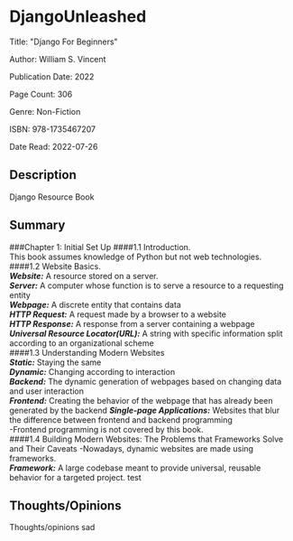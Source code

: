 # DjangoUnleashed

Title: "Django For Beginners"  

Author: William S. Vincent  

Publication Date: 2022  

Page Count: 306  

Genre: Non-Fiction

ISBN: 978-1735467207

Date Read: 2022-07-26
## Description

Django Resource Book

## Summary

###Chapter 1: Initial Set Up
####1.1 Introduction.  
This book assumes knowledge of Python but not web technologies.  
####1.2 Website Basics.  
***Website:*** A resource stored on a server.   
***Server:*** A computer whose function is to serve a resource to a requesting entity  
***Webpage:*** A discrete entity that contains data  
***HTTP Request:*** A request made by a browser to a website  
***HTTP Response:*** A response from a server containing a webpage  
***Universal Resource Locator(URL):*** A string with specific information split according to an organizational scheme  
####1.3 Understanding Modern Websites  
***Static:*** Staying the same  
***Dynamic:*** Changing according to interaction  
***Backend:*** The dynamic generation of webpages based on changing data and user interaction  
***Frontend:*** Creating the behavior of the webpage that has already been generated by the backend
***Single-page Applications:*** Websites that blur the difference between frontend and backend programming  
-Frontend programming is not covered by this book.  
####1.4 Building Modern Websites: The Problems that Frameworks Solve and Their Caveats
-Nowadays, dynamic websites are made using frameworks.  
***Framework:*** A large codebase meant to provide universal, reusable behavior for a targeted project.
test


## Thoughts/Opinions

Thoughts/opinions
sad